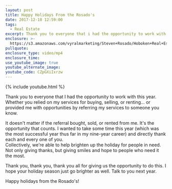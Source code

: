 ```yaml
---
layout: post
title: Happy Holidays From the Rosado's
date: 2017-12-18 12:59:00
tags:
  - Real Estate
excerpt: Thank you to everyone that i had the opportunity to work with this year.
enclosure: >-
  https://s3.amazonaws.com/vyralmarketing/Steven+Rosado/Hoboken+Real+Estate+Happy+Holidays.mp4
pullquote:
enclosure_type: video/mp4
enclosure_time:
use_youtube_image: true
youtube_alternate_image:
youtube_code: CZpGXiIxrzw
---
```



{% include youtube.html %}

Thank you to everyone that I had the opportunity to work with this year. Whether you relied on my services for buying, selling, or renting… or provided me with opportunities by referring my services to someone you know.

It doesn't matter if the referral bought, sold, or rented from me. It's the opportunity that counts. I wanted to take some time this year (which was the most successful year thus far in my nine-year career) and directly thank each and every one of you.<br>Collectively, we're able to help brighten up the holiday for people in need. Not only giving thanks, but giving smiles and hope to people who need it the most.

Thank you, thank you, thank you all for giving us the opportunity to do this. I hope your holiday season just go brighter as well. Talk to you next year.

Happy holidays from the Rosado's!